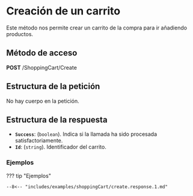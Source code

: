 # Creación de un carrito

Este método nos permite crear un carrito de la compra para ir añadiendo productos.

## Método de acceso

**POST** /ShoppingCart/Create

## Estructura de la petición

No hay cuerpo en la petición.

## Estructura de la respuesta

- **``Success``**: (``boolean``). Indica si la llamada ha sido procesada satisfactoriamente.
- **``Id``**: (``string``). Identificador del carrito.

### Ejemplos

??? tip "Ejemplos"
    
    --8<-- "includes/examples/shoppingCart/create.response.1.md"